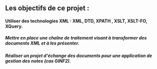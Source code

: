 ## Les objectifs de ce projet : 


#### Utiliser des technologies XML : XML, DTD, XPATH , XSLT, XSLT-FO, XQuery. 


##### Mettre en place une chaîne de traitement visant à transformer des documents XML et à les présenter.


##### Réaliser un projet d'échange des documents pour une application de gestion des notes (cas GINF2).










